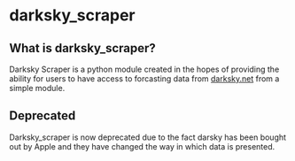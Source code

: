 # darksky_scraper

## What is darksky_scraper?
Darksky Scraper is a python module created in the hopes of providing the ability for users to have access to forcasting data from [darksky.net](https://darksky.net/forecast/en) from a simple module.


## Deprecated
Darksky_scraper is now deprecated due to the fact darsky has been bought out by Apple and they have changed the way in which data is presented.

